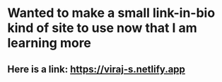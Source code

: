 # Wanted to make a small link-in-bio kind of site to use now that I am learning more

## Here is a link: https://viraj-s.netlify.app

